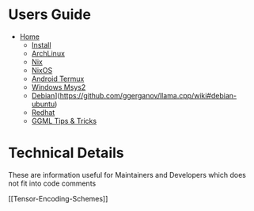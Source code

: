 # Users Guide

* [Home](https://github.com/ggerganov/llama.cpp/wiki)
    - [Install](https://github.com/ggerganov/llama.cpp/wiki#install)
    - [ArchLinux](https://github.com/ggerganov/llama.cpp/wiki#archlinux)
    - [Nix](https://github.com/ggerganov/llama.cpp/wiki#nix)
    - [NixOS](https://github.com/ggerganov/llama.cpp/wiki#nixos)
    - [Android Termux](https://github.com/ggerganov/llama.cpp/wiki#android-termux)
    - [Windows Msys2](https://github.com/ggerganov/llama.cpp/wiki#windows-msys2)
    - [Debian](Ubuntu)](https://github.com/ggerganov/llama.cpp/wiki#debian-ubuntu)
    - [Redhat](https://github.com/ggerganov/llama.cpp/wiki#redhat)
    - [GGML Tips & Tricks](https://github.com/ggerganov/llama.cpp/wiki/GGML-Tips-&-Tricks)


# Technical Details

These are information useful for Maintainers and Developers which does not fit into code comments

[[Tensor-Encoding-Schemes]]